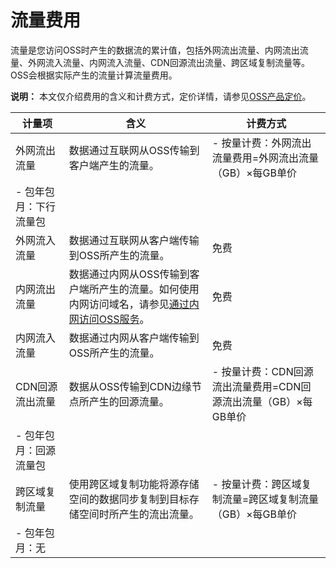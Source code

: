 # 流量费用

流量是您访问OSS时产生的数据流的累计值，包括外网流出流量、内网流出流量、外网流入流量、内网流入流量、CDN回源流出流量、跨区域复制流量等。OSS会根据实际产生的流量计算流量费用。

**说明：** 本文仅介绍费用的含义和计费方式，定价详情，请参见[OSS产品定价](https://www.aliyun.com/price/product?spm=a2c4g.11186623.2.10.51d344ffLR7P1t#/oss/detail)。

|计量项|含义|计费方式|
|---|--|----|
|外网流出流量|数据通过互联网从OSS传输到客户端产生的流量。|-   按量计费：外网流出流量费用=外网流出流量（GB）×每GB单价
-   包年包月：下行流量包 |
|外网流入流量|数据通过互联网从客户端传输到OSS所产生的流量。|免费|
|内网流出流量|数据通过内网从OSS传输到客户端所产生的流量。如何使用内网访问域名，请参见[通过内网访问OSS服务](/cn.zh-CN/开发指南/访问域名（Endpoint）/OSS访问域名使用规则.md)。|免费|
|内网流入流量|数据通过内网从客户端传输到OSS所产生的流量。|免费|
|CDN回源流出流量|数据从OSS传输到CDN边缘节点所产生的回源流量。|-   按量计费：CDN回源流出流量费用=CDN回源流出流量（GB）×每GB单价
-   包年包月：回源流量包 |
|跨区域复制流量|使用跨区域复制功能将源存储空间的数据同步复制到目标存储空间时所产生的流出流量。|-   按量计费：跨区域复制流量=跨区域复制流量（GB）×每GB单价
-   包年包月：无 |

